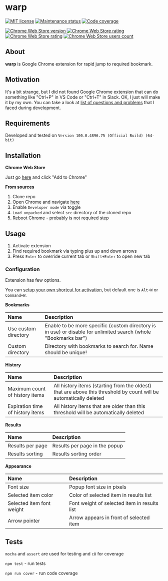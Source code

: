 # warp

[![MIT license][license-badge]][license-url]
[![Maintenance status][status-badge]][status-url]
[![Code coverage][coverage-badge]][coverage-url]

[![Chrome Web Store version][store-version-badge]][store-version-url]
[![Chrome Web Store rating][store-rating-badge]][store-rating-url]
[![Chrome Web Store rating][store-stars-badge]][store-stars-url]
[![Chrome Web Store users count][store-users-badge]][store-users-url]

## About

**warp** is Google Chrome extension for rapid jump to required bookmark.

## Motivation

It's a bit strange, but I did not found Google Chrome extension that can do something like "Ctrl+P" in VS Code or "Ctrl+T" in Slack. OK, I just will make it by my own. You can take a look at [list of questions and problems](./QA.md) that I faced during development.

## Requirements

Developed and tested on `Version 100.0.4896.75 (Official Build) (64-bit)`

## Installation

**Chrome Web Store**

Just go [here][store-version-url] and click "Add to Chrome"

**From sources**

1. Clone repo
2. Open Chrome and navigate [here](chrome://extensions/)
3. Enable `Developer mode` via toggle
4. `Load unpacked` and select `src` directory of the cloned repo
5. Reboot Chrome - probably is not required step

## Usage

1. Activate extension
2. Find required bookmark via typing plus up and down arrows
3. Press `Enter` to override current tab or `Shift+Enter` to open new tab

### Configuration

Extension has few options.

You can [setup your own shortcut for activation](chrome://extensions/shortcuts), but default one is `Alt+W` or `Command+W`.

**Bookmarks**

| Name | Description |
| :--- | :--- |
| Use custom directory | Enable to be more specific (custom directory is in use) or disable for unlimited search (whole "Bookmarks bar") |
| Custom directory | Directory with bookmarks to search for. Name should be unique! |

**History**

| Name | Description |
| :--- | :--- |
| Maximum count of history items | All history items (starting from the oldest) that are above this threshold by count will be automatically deleted |
| Expiration time of history items | All history items that are older than this threshold will be automatically deleted |

**Results**

| Name | Description |
| :--- | :--- |
| Results per page | Results per page in the popup |
| Results sorting | Results sorting order |

**Appearance**

| Name | Description |
| :--- | :--- |
| Font size | Popup font size in pixels |
| Selected item color | Color of selected item in results list |
| Selected item font weight | Font weight of selected item in results list |
| Arrow pointer | Arrow appears in front of selected item |

## Tests

`mocha` and `assert` are used for testing and `c8` for coverage

`npm test` - run tests

`npm run cover` - run code coverage

[status-url]: https://github.com/vikian050194/warp/pulse
[status-badge]: https://img.shields.io/github/last-commit/vikian050194/warp.svg

[license-url]: https://github.com/vikian050194/warp/blob/master/LICENSE
[license-badge]: https://img.shields.io/github/license/vikian050194/warp.svg

[coverage-url]: https://codecov.io/gh/vikian050194/warp
[coverage-badge]: https://img.shields.io/codecov/c/github/vikian050194/warp

[store-version-url]: https://chrome.google.com/webstore/detail/warp/kfpnmdafkjnbhidilikbkggjnmndobnc
[store-version-badge]: https://img.shields.io/chrome-web-store/v/kfpnmdafkjnbhidilikbkggjnmndobnc

[store-rating-url]: https://chrome.google.com/webstore/detail/warp/kfpnmdafkjnbhidilikbkggjnmndobnc
[store-rating-badge]: https://img.shields.io/chrome-web-store/rating/kfpnmdafkjnbhidilikbkggjnmndobnc

[store-stars-url]: https://chrome.google.com/webstore/detail/warp/kfpnmdafkjnbhidilikbkggjnmndobnc
[store-stars-badge]: https://img.shields.io/chrome-web-store/stars/kfpnmdafkjnbhidilikbkggjnmndobnc

[store-users-url]: https://chrome.google.com/webstore/detail/warp/kfpnmdafkjnbhidilikbkggjnmndobnc
[store-users-badge]: https://img.shields.io/chrome-web-store/users/kfpnmdafkjnbhidilikbkggjnmndobnc
